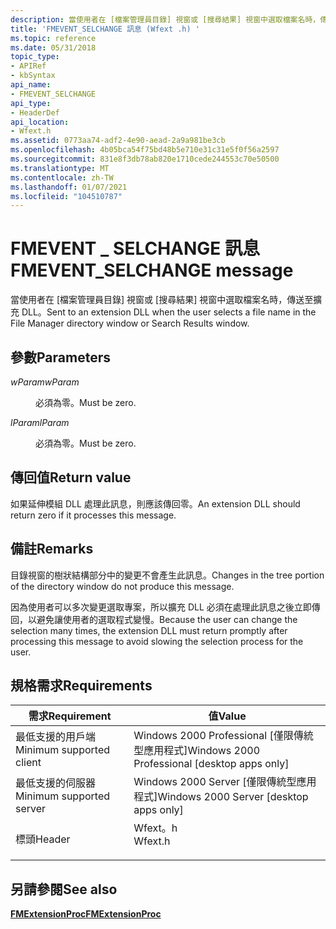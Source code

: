 ```yaml
---
description: 當使用者在 [檔案管理員目錄] 視窗或 [搜尋結果] 視窗中選取檔案名時，傳送至擴充 DLL。
title: 'FMEVENT_SELCHANGE 訊息 (Wfext .h) '
ms.topic: reference
ms.date: 05/31/2018
topic_type:
- APIRef
- kbSyntax
api_name:
- FMEVENT_SELCHANGE
api_type:
- HeaderDef
api_location:
- Wfext.h
ms.assetid: 0773aa74-adf2-4e90-aead-2a9a981be3cb
ms.openlocfilehash: 4b05bca54f75bd48b5e710e31c31e5f0f56a2597
ms.sourcegitcommit: 831e8f3db78ab820e1710cede244553c70e50500
ms.translationtype: MT
ms.contentlocale: zh-TW
ms.lasthandoff: 01/07/2021
ms.locfileid: "104510787"
---
```

# <a name="fmevent_selchange-message"></a><span data-ttu-id="23ef0-103">FMEVENT \_ SELCHANGE 訊息</span><span class="sxs-lookup"><span data-stu-id="23ef0-103">FMEVENT\_SELCHANGE message</span></span>

<span data-ttu-id="23ef0-104">當使用者在 [檔案管理員目錄] 視窗或 [搜尋結果] 視窗中選取檔案名時，傳送至擴充 DLL。</span><span class="sxs-lookup"><span data-stu-id="23ef0-104">Sent to an extension DLL when the user selects a file name in the File Manager directory window or Search Results window.</span></span>

## <a name="parameters"></a><span data-ttu-id="23ef0-105">參數</span><span class="sxs-lookup"><span data-stu-id="23ef0-105">Parameters</span></span>

<dl> <dt>

<span data-ttu-id="23ef0-106">*wParam*</span><span class="sxs-lookup"><span data-stu-id="23ef0-106">*wParam*</span></span> 
</dt> <dd><span data-ttu-id="23ef0-107">必須為零。</span><span class="sxs-lookup"><span data-stu-id="23ef0-107">Must be zero.</span></span></dd> <dt>

<span data-ttu-id="23ef0-108">*lParam*</span><span class="sxs-lookup"><span data-stu-id="23ef0-108">*lParam*</span></span> 
</dt> <dd><span data-ttu-id="23ef0-109">必須為零。</span><span class="sxs-lookup"><span data-stu-id="23ef0-109">Must be zero.</span></span></dd> </dl>

## <a name="return-value"></a><span data-ttu-id="23ef0-110">傳回值</span><span class="sxs-lookup"><span data-stu-id="23ef0-110">Return value</span></span>

<span data-ttu-id="23ef0-111">如果延伸模組 DLL 處理此訊息，則應該傳回零。</span><span class="sxs-lookup"><span data-stu-id="23ef0-111">An extension DLL should return zero if it processes this message.</span></span>

## <a name="remarks"></a><span data-ttu-id="23ef0-112">備註</span><span class="sxs-lookup"><span data-stu-id="23ef0-112">Remarks</span></span>

<span data-ttu-id="23ef0-113">目錄視窗的樹狀結構部分中的變更不會產生此訊息。</span><span class="sxs-lookup"><span data-stu-id="23ef0-113">Changes in the tree portion of the directory window do not produce this message.</span></span>

<span data-ttu-id="23ef0-114">因為使用者可以多次變更選取專案，所以擴充 DLL 必須在處理此訊息之後立即傳回，以避免讓使用者的選取程式變慢。</span><span class="sxs-lookup"><span data-stu-id="23ef0-114">Because the user can change the selection many times, the extension DLL must return promptly after processing this message to avoid slowing the selection process for the user.</span></span>

## <a name="requirements"></a><span data-ttu-id="23ef0-115">規格需求</span><span class="sxs-lookup"><span data-stu-id="23ef0-115">Requirements</span></span>



| <span data-ttu-id="23ef0-116">需求</span><span class="sxs-lookup"><span data-stu-id="23ef0-116">Requirement</span></span> | <span data-ttu-id="23ef0-117">值</span><span class="sxs-lookup"><span data-stu-id="23ef0-117">Value</span></span> |
|-------------------------------------|------------------------------------------------------------------------------------|
| <span data-ttu-id="23ef0-118">最低支援的用戶端</span><span class="sxs-lookup"><span data-stu-id="23ef0-118">Minimum supported client</span></span><br/> | <span data-ttu-id="23ef0-119">Windows 2000 Professional \[僅限傳統型應用程式\]</span><span class="sxs-lookup"><span data-stu-id="23ef0-119">Windows 2000 Professional \[desktop apps only\]</span></span><br/>                         |
| <span data-ttu-id="23ef0-120">最低支援的伺服器</span><span class="sxs-lookup"><span data-stu-id="23ef0-120">Minimum supported server</span></span><br/> | <span data-ttu-id="23ef0-121">Windows 2000 Server \[僅限傳統型應用程式\]</span><span class="sxs-lookup"><span data-stu-id="23ef0-121">Windows 2000 Server \[desktop apps only\]</span></span><br/>                               |
| <span data-ttu-id="23ef0-122">標頭</span><span class="sxs-lookup"><span data-stu-id="23ef0-122">Header</span></span><br/>                   | <dl> <span data-ttu-id="23ef0-123"><dt>Wfext。h</dt></span><span class="sxs-lookup"><span data-stu-id="23ef0-123"><dt>Wfext.h</dt></span></span> </dl> |



## <a name="see-also"></a><span data-ttu-id="23ef0-124">另請參閱</span><span class="sxs-lookup"><span data-stu-id="23ef0-124">See also</span></span>

<dl> <dt>

[<span data-ttu-id="23ef0-125">**FMExtensionProc**</span><span class="sxs-lookup"><span data-stu-id="23ef0-125">**FMExtensionProc**</span></span>](fmextensionproc.md)
</dt> </dl>

 

 




